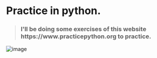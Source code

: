 # Practice in python.	
><h3>I'll be doing some exercises of this website https://www.practicepython.org to practice. 


![image](https://user-images.githubusercontent.com/97631100/158432205-7ef19e65-a247-4e9b-a6bf-eac06c11dc4c.png)
